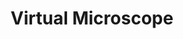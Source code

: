 ---
hackday: 09-cardiff
links:
  website: http://virtualmicroscope.readthedocs.org
summary: 'VirtualMicroscope is a Python/Django application to view, navigate and annotate
  very high-resolution images.

  It was created at New York University School of Medicine for viewing medical slides
  for teaching and research purposes, where it has proved very successful, but in
  the basic principle is suitable for exploring any high-resolution images - from
  astronomy, museum collections, specialised photographic applications and so on.

  The application makes use of image tiling (and specifically, Google Maps''s implementation
  of this, though other tiling systems could be used) to make it possible to view
  and zoom into images tens or even hundreds of GB in size.

  In medicine and science, a virtual microscope relieves pressure on laboratories
  and equipment, and makes it possible to to collaborate remotely - without needing
  to transport precious slides or colleagues.

  More generally, the technology simply makes it possible to view huge images.

  '
team:
- Aled Owen
- Daniele Procida
- Geraint Palmer
- James Tancock
- '@krystofam'
- '@drvinceknight'
- '@fnstudio'
title: Virtual Microscope
---